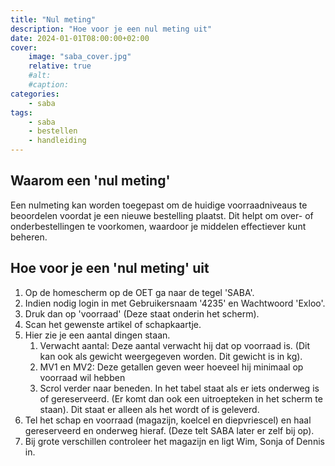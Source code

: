 ```yaml
---
title: "Nul meting"
description: "Hoe voor je een nul meting uit"
date: 2024-01-01T08:00:00+02:00
cover:
    image: "saba_cover.jpg"
    relative: true
    #alt: 
    #caption:
categories:
    - saba
tags:
    - saba
    - bestellen
    - handleiding
---
```


## Waarom een 'nul meting'
Een nulmeting kan worden toegepast om de huidige voorraadniveaus te beoordelen voordat je een nieuwe bestelling plaatst. Dit helpt om over- of onderbestellingen te voorkomen, waardoor je middelen effectiever kunt beheren.

## Hoe voor je een 'nul meting' uit
1. Op de homescherm op de OET ga naar de tegel 'SABA'.
2. Indien nodig login in met Gebruikersnaam '4235' en Wachtwoord 'Exloo'.
3. Druk dan op 'voorraad' (Deze staat onderin het scherm).
4. Scan het gewenste artikel of schapkaartje.
5. Hier zie je een aantal dingen staan.
    1. Verwacht aantal: Deze aantal verwacht hij dat op voorraad is. (Dit kan ook als gewicht weergegeven worden. Dit gewicht is in kg).
    2. MV1 en MV2: Deze getallen geven weer hoeveel hij minimaal op voorraad wil hebben
    3. Scrol verder naar beneden. In het tabel staat als er iets onderweg is of gereserveerd. (Er komt dan ook een uitroepteken in het scherm te staan). Dit staat er alleen als het wordt of is geleverd.
6. Tel het schap en voorraad (magazijn, koelcel en diepvriescel) en haal gereserveerd en onderweg hieraf. (Deze telt SABA later er zelf bij op).
7. Bij grote verschillen controleer het magazijn en ligt Wim, Sonja of Dennis in.
